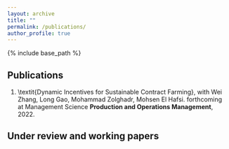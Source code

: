 ```yaml
---
layout: archive
title: ""
permalink: /publications/
author_profile: true
---
```

{% include base_path %} 

## Publications
1. \textit{Dynamic Incentives for Sustainable Contract Farming}, with Wei Zhang, Long Gao, Mohammad Zolghadr, Mohsen El Hafsi. forthcoming at Management Science **Production and Operations Management**, 2022.



## Under review and working papers

<!-- 1. Learning Newsvendor Problem in a Growing Environment, Working paper,           
Joint with Shunan Jiang, Zeyu Zheng, Zuo-Jun (Max) Shen -->



<!-- {% if author.googlescholar %}
  You can also find my articles on <u><a href="{{author.googlescholar}}">my Google Scholar profile</a>.</u>
{% endif %}

{% include base_path %}

{% for post in site.publications reversed %}
  {% include archive-single.html %}
{% endfor %}
